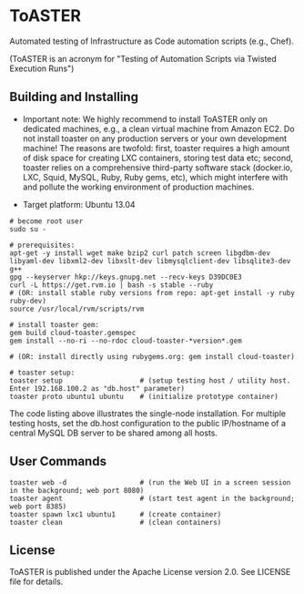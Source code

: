 # ToASTER

Automated testing of Infrastructure as Code automation scripts (e.g., Chef).

(ToASTER is an acronym for "Testing of Automation Scripts via Twisted Execution Runs")

## Building and Installing

* Important note: We highly recommend to install ToASTER only on dedicated machines,
  e.g., a clean virtual machine from Amazon EC2. Do not install toaster on any
  production servers or your own development machine! The reasons are twofold: first, 
  toaster requires a high amount of disk space for creating LXC containers, storing 
  test data etc; second, toaster relies on a comprehensive third-party software stack
  (docker.io, LXC, Squid, MySQL, Ruby, Ruby gems, etc), which might interfere with
  and pollute the working environment of production machines.

* Target platform: Ubuntu 13.04

```
# become root user
sudo su -

# prerequisites:
apt-get -y install wget make bzip2 curl patch screen libgdbm-dev libyaml-dev libxml2-dev libxslt-dev libmysqlclient-dev libsqlite3-dev g++
gpg --keyserver hkp://keys.gnupg.net --recv-keys D39DC0E3
curl -L https://get.rvm.io | bash -s stable --ruby
# (OR: install stable ruby versions from repo: apt-get install -y ruby ruby-dev)
source /usr/local/rvm/scripts/rvm

# install toaster gem:
gem build cloud-toaster.gemspec
gem install --no-ri --no-rdoc cloud-toaster-*version*.gem

# (OR: install directly using rubygems.org: gem install cloud-toaster)

# toaster setup:
toaster setup					# (setup testing host / utility host. Enter 192.168.100.2 as "db.host" parameter)
toaster proto ubuntu1 ubuntu	# (initialize prototype container)
```

The code listing above illustrates the single-node installation. For multiple testing hosts,
set the db.host configuration to the public IP/hostname of a central MySQL DB server to be 
shared among all hosts.

## User Commands

```
toaster web -d 					# (run the Web UI in a screen session in the background; web port 8080)
toaster agent 					# (start test agent in the background; web port 8385)
toaster spawn lxc1 ubuntu1		# (create container)
toaster clean					# (clean containers)
```

## License

ToASTER is published under the Apache License version 2.0. See LICENSE file for details.
